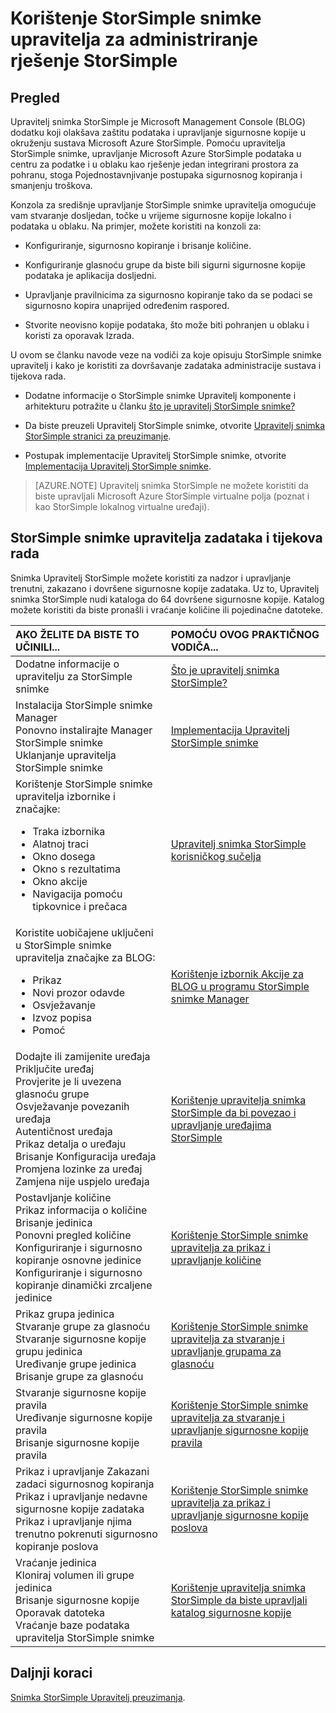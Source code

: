 <properties 
   pageTitle="Administracija StorSimple snimke Upravitelj | Microsoft Azure"
   description="Omogućuje pregled i veze na dodatne informacije o StorSimple snimke Upravitelj rješenje administrativnih zadataka i tijekova rada."
   services="storsimple"
   documentationCenter="NA"
   authors="SharS"
   manager="carolz"
   editor="" />
<tags 
   ms.service="storsimple"
   ms.devlang="NA"
   ms.topic="article"
   ms.tgt_pltfrm="NA"
   ms.workload="TBD"
   ms.date="05/18/2016"
   ms.author="v-sharos" />

# <a name="use-storsimple-snapshot-manager-to-administer-your-storsimple-solution"></a>Korištenje StorSimple snimke upravitelja za administriranje rješenje StorSimple

## <a name="overview"></a>Pregled

Upravitelj snimka StorSimple je Microsoft Management Console (BLOG) dodatku koji olakšava zaštitu podataka i upravljanje sigurnosne kopije u okruženju sustava Microsoft Azure StorSimple. Pomoću upravitelja StorSimple snimke, upravljanje Microsoft Azure StorSimple podataka u centru za podatke i u oblaku kao rješenje jedan integrirani prostora za pohranu, stoga Pojednostavnjivanje postupaka sigurnosnog kopiranja i smanjenju troškova.

Konzola za središnje upravljanje StorSimple snimke upravitelja omogućuje vam stvaranje dosljedan, točke u vrijeme sigurnosne kopije lokalno i podataka u oblaku. Na primjer, možete koristiti na konzoli za:

- Konfiguriranje, sigurnosno kopiranje i brisanje količine.

- Konfiguriranje glasnoću grupe da biste bili sigurni sigurnosne kopije podataka je aplikacija dosljedni.

- Upravljanje pravilnicima za sigurnosno kopiranje tako da se podaci se sigurnosno kopira unaprijed određenim raspored.

- Stvorite neovisno kopije podataka, što može biti pohranjen u oblaku i koristi za oporavak Izrada.

U ovom se članku navode veze na vodiči za koje opisuju StorSimple snimke upravitelj i kako je koristiti za dovršavanje zadataka administracije sustava i tijekova rada.

- Dodatne informacije o StorSimple snimke Upravitelj komponente i arhitekturu potražite u članku [što je upravitelj StorSimple snimke?](storsimple-what-is-snapshot-manager.md) 

- Da biste preuzeli Upravitelj StorSimple snimke, otvorite [Upravitelj snimka StorSimple stranici za preuzimanje](https://www.microsoft.com/download/details.aspx?id=44220).

- Postupak implementacije Upravitelj StorSimple snimke, otvorite [Implementacija Upravitelj StorSimple snimke](storsimple-snapshot-manager-deployment.md).

>[AZURE.NOTE] Upravitelj snimka StorSimple ne možete koristiti da biste upravljali Microsoft Azure StorSimple virtualne polja (poznat i kao StorSimple lokalnog virtualne uređaji).

## <a name="storsimple-snapshot-manager-tasks-and-workflows"></a>StorSimple snimke upravitelja zadataka i tijekova rada

Snimka Upravitelj StorSimple možete koristiti za nadzor i upravljanje trenutni, zakazano i dovršene sigurnosne kopije zadataka. Uz to, Upravitelj snimka StorSimple nudi kataloga do 64 dovršene sigurnosne kopije. Katalog možete koristiti da biste pronašli i vraćanje količine ili pojedinačne datoteke. 

| AKO ŽELITE DA BISTE TO UČINILI...  | POMOĆU OVOG PRAKTIČNOG VODIČA... |
|:---------------------------|:----------------------|
|Dodatne informacije o upravitelju za StorSimple snimke | [Što je upravitelj snimka StorSimple?](storsimple-what-is-snapshot-manager.md)|
| Instalacija StorSimple snimke Manager<br>Ponovno instalirajte Manager StorSimple snimke<br>Uklanjanje upravitelja StorSimple snimke| [Implementacija Upravitelj StorSimple snimke](storsimple-snapshot-manager-deployment.md) |
| Korištenje StorSimple snimke upravitelja izbornike i značajke:<ul><li>Traka izbornika</li><li>Alatnoj traci</li><li>Okno dosega</li><li>Okno s rezultatima</li><li>Okno akcije</li><li>Navigacija pomoću tipkovnice i prečaca</li></ul>| [Upravitelj snimka StorSimple korisničkog sučelja](storsimple-use-snapshot-manager.md) |
| Koristite uobičajene uključeni u StorSimple snimke upravitelja značajke za BLOG:<ul><li>Prikaz</li><li>Novi prozor odavde</li><li>Osvježavanje</li><li>Izvoz popisa</li><li>Pomoć</li></ul>| [Korištenje izbornik Akcije za BLOG u programu StorSimple snimke Manager](storsimple-snapshot-manager-mmc-menu.md)
| Dodajte ili zamijenite uređaja<br>Priključite uređaj<br>Provjerite je li uvezena glasnoću grupe<br>Osvježavanje povezanih uređaja<br>Autentičnost uređaja<br>Prikaz detalja o uređaju<br>Brisanje Konfiguracija uređaja<br>Promjena lozinke za uređaj<br>Zamjena nije uspjelo uređaja<br>| [Korištenje upravitelja snimka StorSimple da bi povezao i upravljanje uređajima StorSimple](storsimple-snapshot-manager-manage-devices.md) |
| Postavljanje količine<br>Prikaz informacija o količine<br>Brisanje jedinica<br>Ponovni pregled količine<br>Konfiguriranje i sigurnosno kopiranje osnovne jedinice<br>Konfiguriranje i sigurnosno kopiranje dinamički zrcaljene jedinice| [Korištenje StorSimple snimke upravitelja za prikaz i upravljanje količine](storsimple-snapshot-manager-manage-volumes.md) |
| Prikaz grupa jedinica<br>Stvaranje grupe za glasnoću<br>Stvaranje sigurnosne kopije grupu jedinica<br>Uređivanje grupe jedinica<br>Brisanje grupe za glasnoću | [Korištenje StorSimple snimke upravitelja za stvaranje i upravljanje grupama za glasnoću](storsimple-snapshot-manager-manage-volume-groups.md) |
| Stvaranje sigurnosne kopije pravila <br>Uređivanje sigurnosne kopije pravila<br>Brisanje sigurnosne kopije pravila | [Korištenje StorSimple snimke upravitelja za stvaranje i upravljanje sigurnosne kopije pravila](storsimple-snapshot-manager-manage-backup-policies.md) |
| Prikaz i upravljanje Zakazani zadaci sigurnosnog kopiranja<br>Prikaz i upravljanje nedavne sigurnosne kopije zadataka<br>Prikaz i upravljanje njima trenutno pokrenuti sigurnosno kopiranje poslova | [Korištenje StorSimple snimke upravitelja za prikaz i upravljanje sigurnosne kopije poslova](storsimple-snapshot-manager-manage-backup-jobs.md) |
| Vraćanje jedinica<br>Kloniraj volumen ili grupe jedinica<br>Brisanje sigurnosne kopije<br>Oporavak datoteka<br>Vraćanje baze podataka upravitelja StorSimple snimke| [Korištenje upravitelja snimka StorSimple da biste upravljali katalog sigurnosne kopije](storsimple-snapshot-manager-manage-backup-catalog.md) |

## <a name="next-steps"></a>Daljnji koraci

[Snimka StorSimple Upravitelj preuzimanja](https://www.microsoft.com/download/details.aspx?id=44220).
